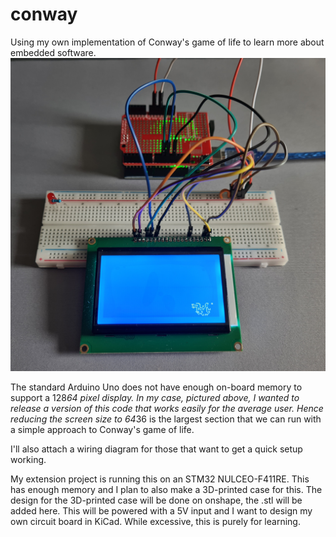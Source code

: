 # conway
Using my own implementation of Conway's game of life to learn more about embedded software.
![Screenshot](arduino_snapshot.jpg)

The standard Arduino Uno does not have enough on-board memory to support a 128*64 pixel display.
In my case, pictured above, I wanted to release a version of this code that works easily for the average user.
Hence reducing the screen size to 64*36 is the largest section that we can run with a simple approach to Conway's game of life.

I'll also attach a wiring diagram for those that want to get a quick setup working.

My extension project is running this on an STM32 NULCEO-F411RE. This has enough memory and I plan to also make a 3D-printed case for this.
The design for the 3D-printed case will be done on onshape, the .stl will be added here.
This will be powered with a 5V input and I want to design my own circuit board in KiCad. While excessive, this is purely for learning.
